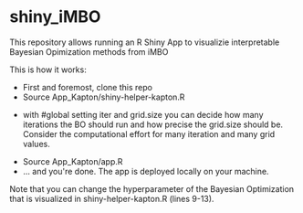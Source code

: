 # shiny_iMBO
This repository allows running an R Shiny App to visualizie interpretable Bayesian Opimization methods from iMBO

This is how it works:

* First and foremost, clone this repo 
* Source App_Kapton/shiny-helper-kapton.R 
+ with #global setting iter and grid.size you can decide how many iterations the BO should run and how precise the grid.size should be. Consider the computational effort for many iteration and many grid values.
* Source App_Kapton/app.R
* ... and you're done. The app is deployed locally on your machine. 

Note that you can change the hyperparameter of the Bayesian Optimization that is visualized in shiny-helper-kapton.R (lines 9-13).
